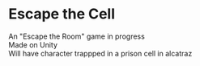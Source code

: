 # Escape the Cell
An "Escape the Room" game in progress
<br>
Made on Unity
<br>
Will have character trappped in a prison cell in alcatraz
